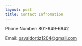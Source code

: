 ```yaml
---
layout: post
title: Contact Infromation
---
```

Phone Number: 801-949-6942

Email: osvaldortiz1204@gmail.com
